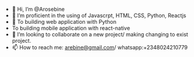 - 👋 Hi, I’m @Arosebine
- 👀 I’m proficient in the using of Javascrpt, HTML, CSS, Python, Reactjs
- 🌱 To building web application with Python
-   To building mobile application with react-native
- 💞️ I’m looking to collaborate on a new project/ making changing to exist project.
- 📫 How to reach me: arebine@gmail.com/ whatsapp:+2348024210779

<!---
Arosebine/Arosebine is a ✨ special ✨ repository because its `README.md` (this file) appears on your GitHub profile.
You can click the Preview link to take a look at your changes.
--->
